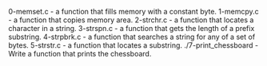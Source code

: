  0-memset.c - a function that fills memory with a constant byte.
 1-memcpy.c - a function that copies memory area.
 2-strchr.c - a function that locates a character in a string.
 3-strspn.c -  a function that gets the length of a prefix substring.
 4-strpbrk.c - a function that searches a string for any of a set of bytes.
 5-strstr.c -  a function that locates a substring.
 ./7-print_chessboard - Write a function that prints the chessboard.
